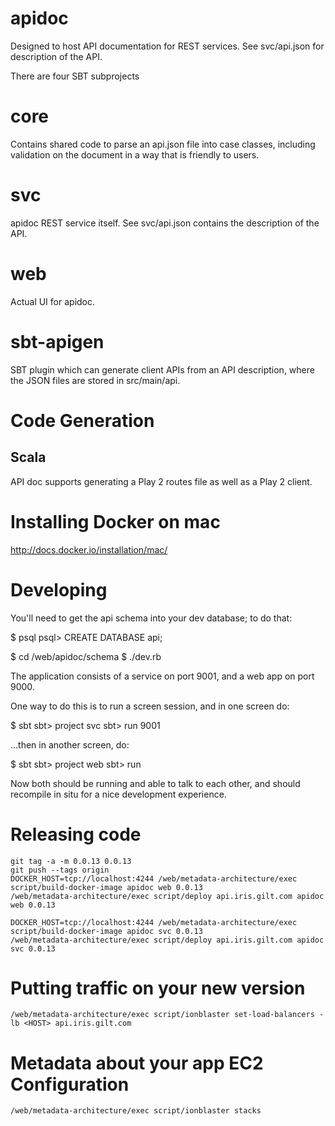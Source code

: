 apidoc
======

Designed to host API documentation for REST services. See svc/api.json for
description of the API.

There are four SBT subprojects

core
====

Contains shared code to parse an api.json file into case classes,
including validation on the document in a way that is friendly to
users.

svc
===
apidoc REST service itself. See svc/api.json contains the description
of the API.

web
===
Actual UI for apidoc.

sbt-apigen
==========
SBT plugin which can generate client APIs from an API description, where
the JSON files are stored in src/main/api.

# Code Generation

## Scala

API doc supports generating a Play 2 routes file as well as a Play 2 client.

Installing Docker on mac
========================

  http://docs.docker.io/installation/mac/

Developing
==========

You'll need to get the api schema into your dev database; to do that:

$ psql
psql> CREATE DATABASE api;

$ cd /web/apidoc/schema
$ ./dev.rb

The application consists of a service on port 9001, and a web app on port 9000.

One way to do this is to run a screen session, and in one screen do:

  $ sbt
  sbt> project svc
  sbt> run 9001

...then in another screen, do:

  $ sbt
  sbt> project web
  sbt> run

Now both should be running and able to talk to each other, and should recompile
in situ for a nice development experience.

Releasing code
==============

    git tag -a -m 0.0.13 0.0.13
    git push --tags origin
    DOCKER_HOST=tcp://localhost:4244 /web/metadata-architecture/exec script/build-docker-image apidoc web 0.0.13
    /web/metadata-architecture/exec script/deploy api.iris.gilt.com apidoc web 0.0.13

    DOCKER_HOST=tcp://localhost:4244 /web/metadata-architecture/exec script/build-docker-image apidoc svc 0.0.13
    /web/metadata-architecture/exec script/deploy api.iris.gilt.com apidoc svc 0.0.13

Putting traffic on your new version
===================================

    /web/metadata-architecture/exec script/ionblaster set-load-balancers -lb <HOST> api.iris.gilt.com

Metadata about your app EC2 Configuration
=========================================

    /web/metadata-architecture/exec script/ionblaster stacks
